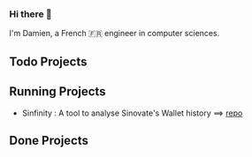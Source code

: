 ### Hi there 👋

I'm Damien, a French 🇫🇷 engineer in computer sciences. 

## Todo Projects

## Running Projects
- Sinfinity : A tool to analyse Sinovate's Wallet history ==> [repo](https://github.com/neiwad/sinfinity)

## Done Projects
